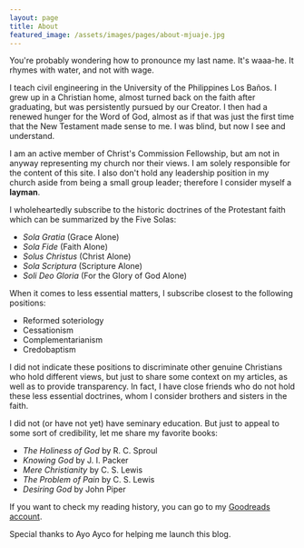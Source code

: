 ```yaml
---
layout: page
title: About
featured_image: /assets/images/pages/about-mjuaje.jpg
---
```


You're probably wondering how to pronounce my last name. It's waaa-he. It rhymes with water, and not with wage.

I teach civil engineering in the University of the Philippines Los Baños. I grew up in a Christian home, almost turned back on the faith after graduating, but was persistently pursued by our Creator. I then had a renewed hunger for the Word of God, almost as if that was just the first time that the New Testament made sense to me. I was blind, but now I see and understand.

I am an active member of Christ's Commission Fellowship, but am not in anyway representing my church nor their views. I am solely responsible for the content of this site. I also don't hold any leadership position in my church aside from being a small group leader; therefore I consider myself a **layman**.

I wholeheartedly subscribe to the historic doctrines of the Protestant faith which can be summarized by the Five Solas:

- *Sola Gratia* (Grace Alone)
- *Sola Fide* (Faith Alone)
- *Solus Christus* (Christ Alone)
- *Sola Scriptura* (Scripture Alone)
- *Soli Deo Gloria* (For the Glory of God Alone)

When it comes to less essential matters, I subscribe closest to the following positions:

- Reformed soteriology
- Cessationism
- Complementarianism
- Credobaptism

I did not indicate these positions to discriminate other genuine Christians who hold different views, but just to share some context on my articles, as well as to provide transparency. In fact, I have close friends who do not hold these less essential doctrines, whom I consider brothers and sisters in the faith.

I did not (or have not yet) have seminary education. But just to appeal to some sort of credibility, let me share my favorite books:

- *The Holiness of God* by R. C. Sproul
- *Knowing God* by J. I. Packer
- *Mere Christianity* by C. S. Lewis
- *The Problem of Pain* by C. S. Lewis
- *Desiring God* by John Piper

If you want to check my reading history, you can go to my [Goodreads account](https://www.goodreads.com/user/show/111405284-joel-uaje).

Special thanks to Ayo Ayco for helping me launch this blog.

